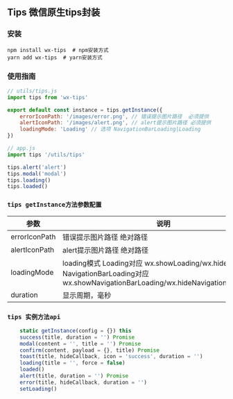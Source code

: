 ## Tips 微信原生tips封装

### 安装

```console
npm install wx-tips  # npm安装方式
yarn add wx-tips  # yarn安装方式
```

### 使用指南

```javascript
// utils/tips.js
import tips from 'wx-tips'

export default const instance = tips.getInstance({
    errorIconPath: '/images/error.png', // 错误提示图片路径  必须提供
    alertIconPath: '/images/alert.png', // alert提示图片路径 必须提供
    loadingMode: 'Loading' // 选项 NavigationBarLoading|Loading
})
```

```javascript
// app.js
import tips '/utils/tips'

tips.alert('alert')
tips.modal('modal')
tips.loading()
tips.loaded()
```

### `tips getInstance方法参数配置`
| 参数       | 说明      | 类型       | 默认值       | 必须      |
|-----------|-----------|-----------|-------------|-------------|
| errorIconPath | 错误提示图片路径 绝对路径 | String | '' | true |
| alertIconPath | alert提示图片路径 绝对路径 | String | '' | true  |
| loadingMode | loading模式 Loading对应 wx.showLoading/wx.hideLoading  NavigationBarLoading对应 wx.showNavigationBarLoading/wx.hideNavigationBarLoading | String | NavigationBarLoading | false |
| duration | 显示周期，毫秒 | int  | 1000 | false |

### `tips 实例方法api`
```javascript
    static getInstance(config = {}) this
    success(title, duration = '') Promise
    modal(content = '', title = '') Promise
    confirm(content, payload = {}, title) Promise
    toast(title, hideCallback, icon = 'success', duration = '')
    loading(title = '', force = false)
    loaded()
    alert(title, duration = '') Promise
    error(title, hideCallback, duration = '')
    setLoading()
```